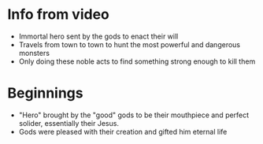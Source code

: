 # Info from video
- Immortal hero sent by the gods to enact their will
- Travels from town to town to hunt the most powerful and dangerous monsters
- Only doing these noble acts to find something strong enough to kill them

# Beginnings

- "Hero" brought by the "good" gods to be their mouthpiece and perfect solider, essentially their Jesus.
- Gods were pleased with their creation and gifted him eternal life